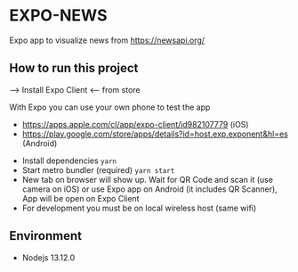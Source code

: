 # EXPO-NEWS

Expo app to visualize news from https://newsapi.org/

## How to run this project

--> Install Expo Client <-- from store

With Expo you can use your own phone to test the app

* https://apps.apple.com/cl/app/expo-client/id982107779 (iOS)
* https://play.google.com/store/apps/details?id=host.exp.exponent&hl=es (Android)

- Install dependencies `yarn`
- Start metro bundler (required) `yarn start`
- New tab on browser will show up. Wait for QR Code and scan it (use camera on iOS) or use Expo app on Android (it includes QR Scanner), App will be open on Expo Client
- For development you must be on local wireless host (same wifi)

## Environment

- Nodejs 13.12.0
